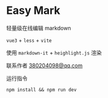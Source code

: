 # Easy Mark

轻量级在线编辑 markdown

`vue3` + `less` + `vite`

使用 `markdown-it` + `heighlight.js` 渲染

联系作者 380204098@qq.com

运行指令

```
npm install && npm run dev
```
